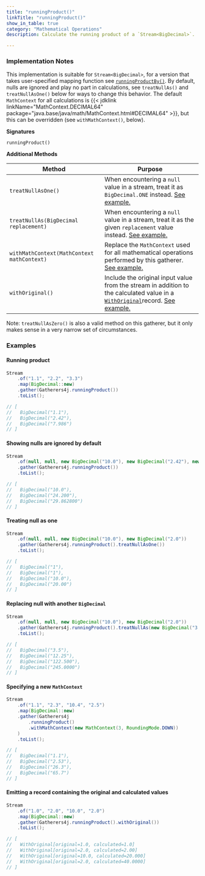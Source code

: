 ```yaml
---
title: "runningProduct()"
linkTitle: "runningProduct()"
show_in_table: true
category: "Mathematical Operations"
description: Calculate the running product of a `Stream<BigDecimal>`.

---
```


### Implementation Notes
This implementation is suitable for `Stream<BigDecimal>`, for a version that takes user-specified mapping function see [`runningProductBy()`](/gatherers4j/gatherers/mathematical/runningproductby/).
By default, nulls are ignored and play no part in calculations, see `treatNullAs()` and `treatNullAsOne()` below for ways to change this behavior. The default `MathContext`
for all calculations is {{< jdklink linkName="MathContext.DECIMAL64" package="java.base/java/math/MathContext.html#DECIMAL64" >}}, but this can be overridden (see `withMathContext()`, below).


**Signatures**

`runningProduct()`

**Additional Methods**

| Method                                     | Purpose                                                                                                                                                                                                                                                                                                           |
|--------------------------------------------|-------------------------------------------------------------------------------------------------------------------------------------------------------------------------------------------------------------------------------------------------------------------------------------------------------------------|
| `treatNullAsOne()`                         | When encountering a `null` value in a stream, treat it as `BigDecimal.ONE` instead. [See example.](#treating-null-as-one)                                                                                                                                                                                         |
| `treatNullAs(BigDecimal replacement)`      | When encountering a `null` value in a stream, treat it as the given `replacement` value instead. [See example.](#replacing-null-with-another-bigdecimal)                                                                                                                                                          |
| `withMathContext(MathContext mathContext)` | Replace the `MathContext` used for all mathematical operations performed by this gatherer. [See example.](#specifying-a-new-mathcontext)                                                                                                                                                                          |
| `withOriginal()`                           | Include the original input value from the stream in addition to the calculated value in a [`WithOriginal`](https://github.com/tginsberg/gatherers4j/blob/main/src/main/java/com/ginsberg/gatherers4j/dto/WithOriginal.java)record. [See example.](#emitting-a-record-containing-the-original-and-calculated-values) |

Note: `treatNullAsZero()` is also a valid method on this gatherer, but it only makes sense in a very narrow set of circumstances.

### Examples

#### Running product

```java
Stream
    .of("1.1", "2.2", "3.3")
    .map(BigDecimal::new)
    .gather(Gatherers4j.runningProduct())
    .toList();

// [ 
//   BigDecimal("1.1"), 
//   BigDecimal("2.42"), 
//   BigDecimal("7.986")
// ]
```

#### Showing nulls are ignored by default

```java
Stream
    .of(null, null, new BigDecimal("10.0"), new BigDecimal("2.42"), new BigDecimal("1.234")
    .gather(Gatherers4j.runningProduct())
    .toList();

// [ 
//   BigDecimal("10.0"),
//   BigDecimal("24.200"),
//   BigDecimal("29.862800")
// ]
```

#### Treating null as one

```java
Stream
    .of(null, null, new BigDecimal("10.0"), new BigDecimal("2.0"))
    .gather(Gatherers4j.runningProduct().treatNullAsOne())
    .toList();

// [ 
//   BigDecimal("1"),
//   BigDecimal("1"),
//   BigDecimal("10.0"), 
//   BigDecimal("20.00") 
// ]
```

#### Replacing null with another `BigDecimal`

```java
Stream
    .of(null, null, new BigDecimal("10.0"), new BigDecimal("2.0"))
    .gather(Gatherers4j.runningProduct().treatNullAs(new BigDecimal("3.5")))
    .toList();

// [  
//   BigDecimal("3.5"),  
//   BigDecimal("12.25"),  
//   BigDecimal("122.500"), 
//   BigDecimal("245.0000")
// ]
```

#### Specifying a new `MathContext`

```java
Stream
    .of("1.1", "2.3", "10.4", "2.5")
    .map(BigDecimal::new)
    .gather(Gatherers4j
        .runningProduct()
        .withMathContext(new MathContext(3, RoundingMode.DOWN))
    )
    .toList();

// [ 
//   BigDecimal("1.1"), 
//   BigDecimal("2.53"), 
//   BigDecimal("26.3"), 
//   BigDecimal("65.7") 
// ]
```

#### Emitting a record containing the original and calculated values

```java
Stream
    .of("1.0", "2.0", "10.0", "2.0")
    .map(BigDecimal::new)
    .gather(Gatherers4j.runningProduct().withOriginal())
    .toList();

// [ 
//   WithOriginal[original=1.0, calculated=1.0]
//   WithOriginal[original=2.0, calculated=2.00]
//   WithOriginal[original=10.0, calculated=20.000]
//   WithOriginal[original=2.0, calculated=40.0000]
// ]
```